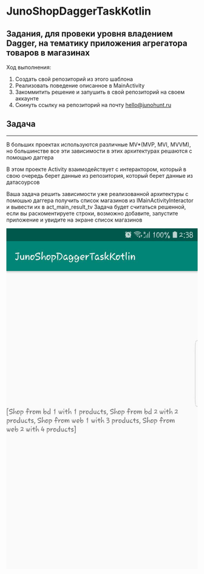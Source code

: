 # JunoShopDaggerTaskKotlin
Задания, для провеки уровня владением Dagger, на тематику приложения агрегатора товаров в магазинах
---
Ход выполнения:
1. Создать свой репозиторий из этого шаблона
2. Реализовать поведение описанное в MainActivity
3. Закоммитить решение и запушить в свой репозиторий на своем аккаунте
4. Скинуть ссылку на репозиторий на почту hello@junohunt.ru

## Задача
---
В больших проектах используются различные MV*(MVP, MVI, MVVM),
но большинстве все эти зависимости в этих архитектурах решаются с помощью даггера

В этом проекте Activity взаимодействует с интерактором,
который в свою очередь берет данные из репозитория,
который берет данные из датасоурсов

Ваша задача решить зависимости уже реализованной архитектуры с помошью даггера
получить список магазинов из IMainActivityInteractor и вывести их в act_main_result_tv
Задача будет считаться решенной, если вы раскоментируете строки, возможно добавите,
запустите приложение и увидите на экране список магазинов

![task1](https://github.com/JunoHunt/JunoShopDaggerTaskKotlin/blob/master/examples/DaggerTask.jpg)
